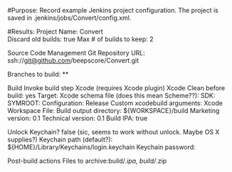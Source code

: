 #Purpose:
Record example Jenkins project configuration.
The project is saved in .jenkins/jobs/Convert/config.xml.

#Results:
Project Name: Convert  
Discard old builds: true
Max # of builds to keep: 2

Source Code Management
Git
Repository URL: ssh://git@github.com/beepscore/Convert.git

Branches to build: **

Build
Invoke build step Xcode (requires Xcode plugin)
Xcode
Clean before build: yes
Target: <empty>
Xcode schema file (does this mean Scheme??): <empty>
SDK: <empty>
SYMROOT: <empty>
Configuration: Release
Custom xcodebuild arguments: <empty>
Xcode Workspace File: <empty>
Build output directory: ${WORKSPACE}/build
Marketing version: 0.1
Technical version: 0.1
Build IPA: true

Unlock Keychain? false (sic, seems to work without unlock. Maybe OS X supplies?)
Keychain path (default?): ${HOME}/Library/Keychains/login.keychain
Keychain password: <empty>

Post-build actions
Files to archive:build/*.ipa, build/*.zip

